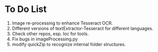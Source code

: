 # To Do List

1) Image re-processing to enhance Tesseract OCR.
2) Different versions of textExtractor-Tesseract for different languages.
3) Check other repos, esp. loc for tools.
4) Fix bugs in imageProcessing.py
5) modify quickZip to recognize internal folder structures.